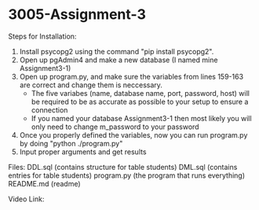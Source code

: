 # 3005-Assignment-3

Steps for Installation: 
1) Install psycopg2 using the command "pip install psycopg2".
2) Open up pgAdmin4 and make a new database (I named mine Assignment3-1)
3) Open up program.py, and make sure the variables from lines 159-163 are correct and change them is neccessary.
    - The five variabes (name, database name, port, password, host) will be required to be as accurate as possible to your setup to ensure a connection 
    - If you named your database Assignment3-1 then most likely you will only need to change m_password to your password
4) Once you properly defined the variables, now you can run program.py by doing "python ./program.py"
5) Input proper arguments and get results

Files:
DDL.sql   (contains structure for table students)
DML.sql   (contains entries for table students)
program.py (the program that runs everything)
README.md (readme)

Video Link:


